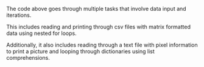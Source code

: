 The code above goes through multiple tasks that involve data input and iterations. 

This includes reading and printing through csv files with matrix formatted data using nested for loops. 

Additionally, it also includes reading through a text file with pixel information to print a picture and looping through dictionaries using list comprehensions. 
